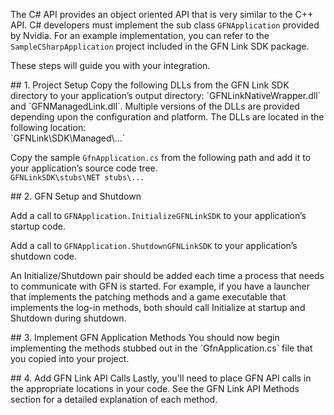 The C# API provides an object oriented API that is very similar to the C++ API.  C# developers must implement the sub class `GFNApplication` provided by Nvidia.
For an example implementation, you can refer to the `SampleCSharpApplication` project included in the GFN Link SDK package.

These steps will guide you with your integration.

<dl><a name="cs_proj" /></dl>
## 1. Project Setup
Copy the following DLLs from the GFN Link SDK directory to your application’s output directory: `GFNLinkNativeWrapper.dll` and `GFNManagedLink.dll`.  Multiple versions of the DLLs are provided depending upon the configuration and platform.  The DLLs are located in the following location:<br/> `GFNLink\SDK\Managed\...`

Copy the sample `GfnApplication.cs` from the following path and add it to your application’s source code tree.<br/>`GFNLinkSDK\stubs\NET stubs\...`


<dl><a name="cs_setup" /></dl>
## 2. GFN Setup and Shutdown

Add a call to `GFNApplication.InitializeGFNLinkSDK` to your application’s startup code.

Add a call to `GFNApplication.ShutdownGFNLinkSDK` to your application’s shutdown code.

An Initialize/Shutdown pair should be added each time a process that needs to communicate with GFN is started. For example, if you have a launcher that implements the patching methods and a game executable that implements the log-in methods, both should call Initialize at startup and Shutdown during shutdown.

<dl><a name="cs_app" /></dl>
## 3. Implement GFN Application Methods
You should now begin implementing the methods stubbed out in the `GfnApplication.cs` file that you copied into your project.

<dl><a name="cs_api" /></dl>
## 4. Add GFN Link API Calls 
Lastly, you'll need to place GFN API calls in the appropriate locations in your code. See the GFN Link API Methods section for a detailed explanation of each method.